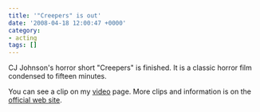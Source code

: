 ```yaml
---
title: '"Creepers" is out'
date: '2008-04-18 12:00:47 +0000'
category:
- acting
tags: []
---
```

CJ Johnson's horror short "Creepers" is finished. It is a classic horror film
condensed to fifteen minutes.

You can see a clip on my [video](http://www.damienburke.org/video) page. More
clips and information is on the [official web
site](http://www.myspace.com/beparanoid).
